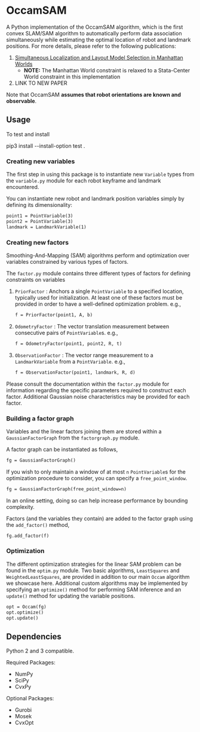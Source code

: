 # OccamSAM

A Python implementation of the OccamSAM algorithm, which is the first convex SLAM/SAM algorithm to automatically perform data association simultaneously while estimating the optimal location of robot and landmark positions. For more details, please refer to the following publications:

1. [Simultaneous Localization and Layout Model Selection in Manhattan Worlds](https://ieeexplore.ieee.org/document/8613887)
   - **NOTE:** The Manhattan World constraint is relaxed to a Stata-Center World constraint in this implementation
2. LINK TO NEW PAPER

Note that OccamSAM **assumes that robot orientations are known and observable**.

## Usage

To test and install

pip3 install --install-option test .

### Creating new variables

The first step in using this package is to instantiate new `Variable` types from the `variable.py` module for each
robot keyframe and landmark encountered.

You can instantiate new robot and landmark position variables simply by defining its dimensionality:
```markdown
point1 = PointVariable(3)
point2 = PointVariable(3)
landmark = LandmarkVariable(1)
```

### Creating new factors

Smoothing-And-Mapping (SAM) algorithms perform and optimization over variables constrained by various types of factors.

The `factor.py` module contains three different types of factors for defining constraints on variables
1. `PriorFactor` : Anchors a single `PointVariable` to a specified location, typically used for initialization. At least one of these factors must
    be provided in order to have a well-defined optimization problem. e.g.,
    ```markdown
    f = PriorFactor(point1, A, b)
    ```
2. `OdometryFactor` : The vector translation measurement between consecutive pairs of `PointVariable`s. e.g.,
    ```markdown
    f = OdometryFactor(point1, point2, R, t)
    ```
3. `ObservationFactor` : The vector range measurement to a `LandmarkVariable` from a `PointVariable`. e.g.,
    ```markdown
    f = ObservationFactor(point1, landmark, R, d)
    ```

Please consult the documentation within the `factor.py` module for information regarding the specific parameters required
to construct each factor. Additional Gaussian noise characteristics may be provided for each factor.


### Building a factor graph

Variables and the linear factors joining them are stored within a `GaussianFactorGraph` from the `factorgraph.py` module.

A factor graph can be instantiated as follows,
```markdown
fg = GaussianFactorGraph()
```

If you wish to only maintain a window of at most `n` `PointVariable`s for the optimization procedure to consider, you can specify a `free_point_window`.
```markdown
fg = GaussianFactorGraph(free_point_window=n)
```
In an online setting, doing so can help increase performance by bounding complexity.

Factors (and the variables they contain) are added to the factor graph using the `add_factor()` method,
```markdown
fg.add_factor(f)
```

### Optimization

The different optimization strategies for the linear SAM problem can be found in the `optim.py` module.
Two basic algorithms, `LeastSquares` and `WeightedLeastSquares`, are provided in addition to our main
`Occam` algorithm we showcase here. Additional custom algorithms may be implemented by specifying
an `optimize()` method for performing SAM inference and an `update()` method for updating the variable
positions.

```markdown
opt = Occam(fg)
opt.optimize()
opt.update()
```

## Dependencies

Python 2 and 3 compatible.

Required Packages:
- NumPy
- SciPy
- CvxPy

Optional Packages:
- Gurobi
- Mosek
- CvxOpt






